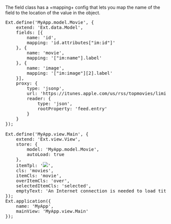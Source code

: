 The field class has a +mapping+ config that lets you map the name of the field to the location
of the value in the object.

<pre class="runnable">
Ext.define('MyApp.model.Movie', {
    extend: 'Ext.data.Model',
    fields: [{
        name: 'id',
        mapping: 'id.attributes["im:id"]'
    }, {
        name: 'movie',
        mapping: '["im:name"].label'
    }, {
        name: 'image',
        mapping: '["im:image"][2].label'
    }],
    proxy: {
        type: 'jsonp',
        url: 'https://itunes.apple.com/us/rss/topmovies/limit=5/json',
        reader: {
            type: 'json',
            rootProperty: 'feed.entry'
        }
    }
});

Ext.define('MyApp.view.Main', {
    extend: 'Ext.view.View',
    store: {
        model: 'MyApp.model.Movie',
        autoLoad: true
    },
    itemTpl: '<img src="{image}">',
    cls: 'movies',
    itemCls: 'movie',
    overItemCls: 'over',
    selectedItemCls: 'selected',
    emptyText: 'An Internet connection is needed to load titles from iTunes.'
});
Ext.application({
    name: 'MyApp',
    mainView: 'MyApp.view.Main'
});

</pre>